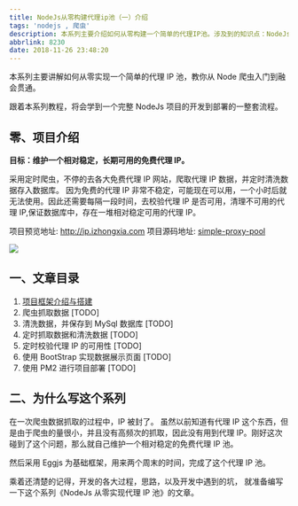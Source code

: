 ```yaml
---
title: NodeJs从零构建代理ip池（一）介绍
tags: 'nodejs , 爬虫'
description: 本系列主要介绍如何从零构建一个简单的代理IP池。涉及到的知识点：NodeJs, MySql, Eggjs, Sequelize, Async/Await 异步处理, PM2等知识点的入门与应用。
abbrlink: 8230
date: 2018-11-26 23:48:20
---
```


本系列主要讲解如何从零实现一个简单的代理 IP 池，教你从 Node 爬虫入门到融会贯通。

跟着本系列教程，将会学到一个完整 NodeJs 项目的开发到部署的一整套流程。

## 零、项目介绍

**目标：维护一个相对稳定，长期可用的免费代理 IP。**

采用定时爬虫，不停的去各大免费代理 IP 网站，爬取代理 IP 数据，并定时清洗数据存入数据库。
因为免费的代理 IP 非常不稳定，可能现在可以用，一个小时后就无法使用。因此还需要每隔一段时间，去校验代理 IP 是否可用，清理不可用的代理 IP,保证数据库中，存在一堆相对稳定可用的代理 IP。

项目预览地址: http://ip.izhongxia.com
项目源码地址: [simple-proxy-pool](https://github.com/zhongxia245/simple-proxy-pool)

![](https://i.loli.net/2018/11/28/5bfddeabae49a.gif)

## 一、文章目录

1. [项目框架介绍与搭建](http://www.izhongxia.com/posts/57516.html)
2. 爬虫抓取数据 [TODO]
3. 清洗数据，并保存到 MySql 数据库 [TODO]
4. 定时抓取数据和清洗数据 [TODO]
5. 定时校验代理 IP 的可用性 [TODO]
6. 使用 BootStrap 实现数据展示页面 [TODO]
7. 使用 PM2 进行项目部署 [TODO]

## 二、为什么写这个系列

在一次爬虫数据抓取的过程中，IP 被封了。 虽然以前知道有代理 IP 这个东西，但是由于爬虫的量很小，并且没有高频次的抓取，因此没有用到代理 IP。刚好这次碰到了这个问题，那么就自己维护一个相对稳定的免费代理 IP 池。

然后采用 Eggjs 为基础框架，用来两个周末的时间，完成了这个代理 IP 池。

乘着还清楚的记得，开发的各大过程，思路，以及开发中遇到的坑， 就准备编写一下这个系列《NodeJs 从零实现代理 IP 池》的文章。
